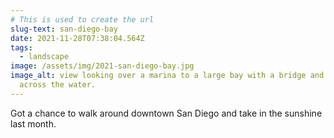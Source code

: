 ```yaml
---
# This is used to create the url
slug-text: san-diego-bay
date: 2021-11-28T07:38:04.564Z
tags:
  - landscape
image: /assets/img/2021-san-diego-bay.jpg
image_alt: view looking over a marina to a large bay with a bridge and land
  across the water.
---
```

Got a chance to walk around downtown San Diego and take in the sunshine last month.
